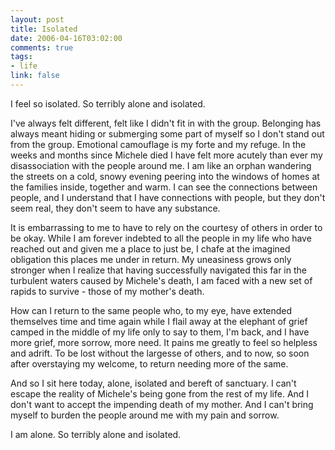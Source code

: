 ```yaml
--- 
layout: post
title: Isolated
date: 2006-04-16T03:02:00
comments: true
tags:
- life
link: false
---
```

I feel so isolated. So terribly alone and isolated.

I've always felt different, felt like I didn't fit in with the group. Belonging has always meant hiding or submerging  some part of myself so I don't stand out from the group. Emotional camouflage is my forte and my refuge. In the weeks and months since Michele died I have felt more acutely than ever my disassociation with the people around me. I am like an orphan wandering the streets on a cold, snowy evening peering into the windows of homes at the families inside, together and warm. I can see the connections between people, and I understand that I have connections with people, but they don't seem real, they don't seem to have any substance.

It is embarrassing to me to have to rely on the courtesy of others in order to be okay. While I am forever indebted to all the people in my life who have reached out and given me a place to just be, I chafe at the imagined obligation this places me under in return. My uneasiness grows only stronger when I realize that having successfully navigated this far in the turbulent waters caused by Michele's death, I am faced with a new set of rapids to survive - those of my mother's death.

How can I return to the same people who, to my eye, have extended themselves time and time again while I flail away at the elephant of grief camped in the middle of my life only to say to them, I'm back, and I have more grief, more sorrow, more need. It pains me greatly to feel so helpless and adrift. To be lost without the largesse of others, and to now, so soon after overstaying my welcome, to return needing more of the same.

And so I sit here today, alone, isolated and bereft of sanctuary. I can't escape the reality of Michele's being gone from the rest of my life. And I don't want to accept the impending death of my mother. And I can't bring myself to burden the people around me with my pain and sorrow.

I am alone. So terribly alone and isolated.
